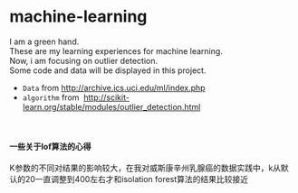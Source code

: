 # machine-learning
I am a green hand.<br>
These are my learning experiences for machine learning.<br>
Now, i am focusing on outlier detection.<br>
Some code and data will be displayed in this project.<br>
* `Data` from  http://archive.ics.uci.edu/ml/index.php
* `algorithm` from  http://scikit-learn.org/stable/modules/outlier_detection.html
<br>

#### 一些关于lof算法的心得
K参数的不同对结果的影响较大，在我对威斯康辛州乳腺癌的数据实践中，k从默认的20一直调整到400左右才和isolation forest算法的结果比较接近
